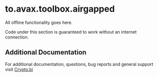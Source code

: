 # to.avax.toolbox.airgapped

All offline functionality goes here. 

Code under this section is guaranteed to work without an internet connection.

## Additional Documentation

For additional documentation, questions, bug reports and general support visit [Crypto.bi](https://crypto.bi/forum/)
